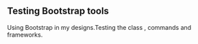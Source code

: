 ## Testing Bootstrap tools
Using Bootstrap in my designs.Testing the class , commands and frameworks.
